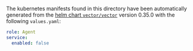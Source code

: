The kubernetes manifests found in this directory have been automatically generated
from the [helm chart `vector/vector`](https://github.com/vectordotdev/helm-charts/tree/master/charts/vector)
version 0.35.0 with the following `values.yaml`:

```yaml
role: Agent
service:
  enabled: false
```
